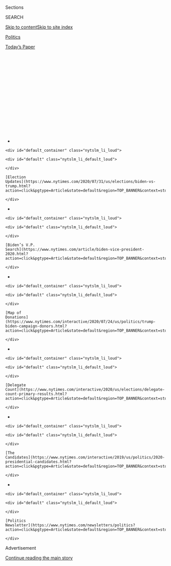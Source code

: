<div id="app">

<div>

<div>

<div>

<div class="NYTAppHideMasthead css-1q2w90k e1suatyy0">

<div class="section css-ui9rw0 e1suatyy2">

<div class="css-eph4ug er09x8g0">

<div class="css-6n7j50">

</div>

<span class="css-1dv1kvn">Sections</span>

<div class="css-10488qs">

<span class="css-1dv1kvn">SEARCH</span>

</div>

[Skip to content](#site-content)[Skip to site
index](#site-index)

</div>

<div id="masthead-section-label" class="css-1wr3we4 eaxe0e00">

[Politics](https://www.nytimes.com/section/politics)

</div>

<div class="css-10698na e1huz5gh0">

</div>

</div>

<div id="masthead-bar-one" class="section hasLinks css-15hmgas e1csuq9d3">

<div class="css-uqyvli e1csuq9d0">

</div>

<div class="css-1uqjmks e1csuq9d1">

</div>

<div class="css-9e9ivx">

[](https://myaccount.nytimes.com/auth/login?response_type=cookie&client_id=vi)

</div>

<div class="css-1bvtpon e1csuq9d2">

[Today’s
Paper](https://www.nytimes.com/section/todayspaper)

</div>

</div>

</div>

</div>

<div data-aria-hidden="false">

<div id="site-content" data-role="main">

<div>

<div class="css-1aor85t" style="opacity:0.000000001;z-index:-1;visibility:hidden">

<div class="css-1hqnpie">

<div class="css-epjblv">

<span class="css-17xtcya">[Politics](/section/politics)</span><span class="css-x15j1o">|</span><span class="css-fwqvlz">Democrats
Want to Beat Scott Walker. But the Wisconsin Economy Is a
Hurdle.</span>

</div>

<div class="css-k008qs">

<div class="css-1iwv8en">

<span class="css-18z7m18"></span>

<div>

</div>

</div>

<span class="css-1n6z4y">https://nyti.ms/2A9Mwv6</span>

<div class="css-1705lsu">

<div class="css-4xjgmj">

<div class="css-4skfbu" data-role="toolbar" data-aria-label="Social Media Share buttons, Save button, and Comments Panel with current comment count" data-testid="share-tools">

  - 
  - 
  - 
  - 
    
    <div class="css-6n7j50">
    
    </div>

  - 
  - 

</div>

</div>

</div>

</div>

</div>

</div>

<div id="NYT_TOP_BANNER_REGION" class="css-13pd83m">

<div>

<div id="styln-elections-notifications-menu" class="section interactive-content interactive-size-medium css-1edisqu">

<div class="css-17ih8de interactive-body">

<div class="nytslm_innerContainer" data-aria-live="polite">

<div class="nytslm_title">

</div>

  - 
    
    <div id="default_container" class="nytslm_li_loud">
    
    <div id="default" class="nytslm_li_default_loud">
    
    </div>
    
    [Election
    Updates](https://www.nytimes.com/2020/07/31/us/elections/biden-vs-trump.html?action=click&pgtype=Article&state=default&region=TOP_BANNER&context=storylines_menu)
    
    </div>

  - 
    
    <div id="default_container" class="nytslm_li_loud">
    
    <div id="default" class="nytslm_li_default_loud">
    
    </div>
    
    [Biden’s V.P.
    Search](https://www.nytimes.com/article/biden-vice-president-2020.html?action=click&pgtype=Article&state=default&region=TOP_BANNER&context=storylines_menu)
    
    </div>

  - 
    
    <div id="default_container" class="nytslm_li_loud">
    
    <div id="default" class="nytslm_li_default_loud">
    
    </div>
    
    [Map of
    Donations](https://www.nytimes.com/interactive/2020/07/24/us/politics/trump-biden-campaign-donors.html?action=click&pgtype=Article&state=default&region=TOP_BANNER&context=storylines_menu)
    
    </div>

  - 
    
    <div id="default_container" class="nytslm_li_loud">
    
    <div id="default" class="nytslm_li_default_loud">
    
    </div>
    
    [Delegate
    Count](https://www.nytimes.com/interactive/2020/us/elections/delegate-count-primary-results.html?action=click&pgtype=Article&state=default&region=TOP_BANNER&context=storylines_menu)
    
    </div>

  - 
    
    <div id="default_container" class="nytslm_li_loud">
    
    <div id="default" class="nytslm_li_default_loud">
    
    </div>
    
    [The
    Candidates](https://www.nytimes.com/interactive/2019/us/politics/2020-presidential-candidates.html?action=click&pgtype=Article&state=default&region=TOP_BANNER&context=storylines_menu)
    
    </div>

  - 
    
    <div id="default_container" class="nytslm_li_loud">
    
    <div id="default" class="nytslm_li_default_loud">
    
    </div>
    
    [Politics
    Newsletter](https://www.nytimes.com/newsletters/politics?action=click&pgtype=Article&state=default&region=TOP_BANNER&context=storylines_menu)
    
    </div>

</div>

</div>

</div>

</div>

</div>

<div id="top-wrapper" class="css-1sy8kpn">

<div id="top-slug" class="css-l9onyx">

Advertisement

</div>

[Continue reading the main
story](#after-top)

<div class="ad top-wrapper" style="text-align:center;height:100%;display:block;min-height:250px">

<div id="top" class="place-ad" data-position="top" data-size-key="top">

</div>

</div>

<div id="after-top">

</div>

</div>

<div id="sponsor-wrapper" class="css-1hyfx7x">

<div id="sponsor-slug" class="css-19vbshk">

Supported by

</div>

[Continue reading the main
story](#after-sponsor)

<div id="sponsor" class="ad sponsor-wrapper" style="text-align:center;height:100%;display:block">

</div>

<div id="after-sponsor">

</div>

</div>

<div class="css-1vkm6nb ehdk2mb0">

# Democrats Want to Beat Scott Walker. But the Wisconsin Economy Is a Hurdle.

</div>

<div class="css-79elbk" data-testid="photoviewer-wrapper">

<div class="css-z3e15g" data-testid="photoviewer-wrapper-hidden">

</div>

<div class="css-1a48zt4 ehw59r15" data-testid="photoviewer-children">

![<span class="css-16f3y1r e13ogyst0" data-aria-hidden="true">From
right, Senator Tammy Baldwin of Wisconsin kicked off an event with Tony
Evers, the Democratic nominee for governor, and Mandela Barnes, the
nominee for lieutenant governor, in Racine last
month.</span><span class="css-cnj6d5 e1z0qqy90" itemprop="copyrightHolder"><span class="css-1ly73wi e1tej78p0">Credit...</span><span><span>Lauren
Justice for The New York
Times</span></span></span>](https://static01.nyt.com/images/2018/10/15/us/politics/15wisconsin-rebound1/merlin_144361422_add5a089-098c-4fe4-b29f-2bf8826f294b-articleLarge.jpg?quality=75&auto=webp&disable=upscale)

</div>

</div>

<div class="css-xt80pu e12qa4dv0">

<div class="css-18e8msd">

<div class="css-vp77d3 epjyd6m0">

<div class="css-1baulvz">

By [<span class="css-1baulvz" itemprop="name">Monica
Davey</span>](https://www.nytimes.com/by/monica-davey) and
[<span class="css-1baulvz last-byline" itemprop="name">Nelson D.
Schwartz</span>](https://www.nytimes.com/by/nelson-d-schwartz)

</div>

</div>

  - Oct. 14,
    2018

  - 
    
    <div class="css-4xjgmj">
    
    <div class="css-d8bdto" data-role="toolbar" data-aria-label="Social Media Share buttons, Save button, and Comments Panel with current comment count" data-testid="share-tools">
    
      - 
      - 
      - 
      - 
        
        <div class="css-6n7j50">
        
        </div>
    
      - 
      - 
    
    </div>
    
    </div>

</div>

</div>

<div class="section meteredContent css-1r7ky0e" name="articleBody" itemprop="articleBody">

<div class="css-1fanzo5 StoryBodyCompanionColumn">

<div class="css-53u6y8">

RACINE, Wis. — This city’s downtown was all but empty on a recent Sunday
afternoon, but one storefront office was so packed with Democrats that
people had to wait outside.

One by one, the party’s top Wisconsin candidates took a microphone and
fixated on a single villain — a Republican who drew jeers from the
campaign volunteers preparing to make phone calls and walk door to door
with clipboards and pleas for votes.

The target? Not President Trump, who drew only passing mention. It was
Scott Walker, the state’s governor. His eight years in office are the
Democrats’ greatest weapon this fall, even as his economic record has
become their greatest complication.

“Forty days is not enough to talk about all the awful things Scott
Walker’s done,” [Mandela
Barnes](https://www.jsonline.com/story/news/politics/elections/2018/08/15/media-reports-mandela-barnes-dead-white-and-not-ballot/982165002/),
the Democrats’ nominee for lieutenant governor, called out.

</div>

</div>

<div class="css-1fanzo5 StoryBodyCompanionColumn">

<div class="css-53u6y8">

Randy Bryce, a mustachioed former ironworker who hopes to seize the seat
that House Speaker Paul Ryan is leaving, mocked the “Scott-holes” that
he said plague Wisconsin’s roads.

And Tony Evers, a grandfatherly-looking state schools superintendent who
is running against Mr. Walker, said that it was high time they hold the
governor accountable for cuts to schools, rising health care costs and a
state economy that may look dazzling in headlines but, Mr. Evers says,
doesn’t always feel that way to
residents.

</div>

</div>

<div style="max-width:100%;margin:0 auto">

<div class="css-17dprlf" data-id="100000006060756" data-slug="rebound-rubric" style="max-width:600px">

</div>

</div>

<div class="css-1fanzo5 StoryBodyCompanionColumn">

<div class="css-53u6y8">

Wisconsin, which had not picked a Republican for president since 1984,
shocked the country in 2016 by backing Mr. Trump. In hindsight, it
shouldn’t have been such a surprise: Mr. Walker and the
Republican-controlled Legislature were re-elected in 2014 after slashing
taxes, and many Republicans, independents and even some fiscally-minded
Democrats saw benefit in a firmer line on the size and costs of
government, not to mention lower tax bills.

But now there’s a rising debate over whether this state needs more than
Mr. Walker’s unbending rectitude. One question for Democrats is whether
they can successfully make an economic argument at a time when
Wisconsin’s economic indicators are strong. By most metrics,
Wisconsin’s economy is doing well. At 3 percent, the state’s
unemployment rate is well below the national average of 3.7 percent.

</div>

</div>

<div class="css-1fanzo5 StoryBodyCompanionColumn">

<div class="css-53u6y8">

Nationally, Democratic leaders are watching Wisconsin closely, in part
to understand how to run against a relatively upbeat economy, and in
part for lessons for winning back the state in the 2020 presidential
election.

As in other once-blue states, the Trump victory in Wisconsin led to new
energy among Democrats this year, [turning a state Supreme Court seat
over to a liberal
candidate](https://www.nytimes.com/2018/04/03/us/wisconsin-election-supreme-court.html),
electing Democrats in [special
elections](https://www.nytimes.com/2018/01/17/us/wisconsin-elections-state-senate.html)
to two state legislative seats that had long been held by Republicans,
and drawing a [higher primary election voter turnout in
August](https://www.jsonline.com/story/news/blogs/wisconsin-voter/2018/08/15/democrats-outdraw-republicans-wisconsin-primary-turnout-nears-1-million/996379002/)
than the Republicans saw.

But for the moment, just like [party candidates in some other
places](https://www.nytimes.com/2018/08/15/us/politics/democrats-house-midterm-campaign.html),
many Wisconsin Democrats are running hard against Mr. Walker and the
Republican establishment that has moved the state firmly to the right,
and less overtly against President Trump. Part of it is calculation:
Avoid alienating independent voters who may have voted for Mr. Trump.

</div>

</div>

<div class="css-79elbk" data-testid="photoviewer-wrapper">

<div class="css-z3e15g" data-testid="photoviewer-wrapper-hidden">

</div>

<div class="css-1a48zt4 ehw59r15" data-testid="photoviewer-children">

![<span class="css-16f3y1r e13ogyst0" data-aria-hidden="true">Democrats
are trying to win in legislative districts that include small towns like
Blanchardville, Wis., saying they need the same economic investment as
larger cities in the
state.</span><span class="css-cnj6d5 e1z0qqy90" itemprop="copyrightHolder"><span class="css-1ly73wi e1tej78p0">Credit...</span><span>Lauren
Justice for The New York
Times</span></span>](https://static01.nyt.com/images/2018/10/15/us/politics/15wisconsin-rebound2/merlin_144360477_98a016f4-d076-48da-bb18-a30b1190b416-articleLarge.jpg?quality=75&auto=webp&disable=upscale)

</div>

</div>

<div class="css-1fanzo5 StoryBodyCompanionColumn">

<div class="css-53u6y8">

Kriss Marion, an organic vegetable farmer and Democrat who is running
for a Wisconsin State Senate seat that Democrats have targeted as one
they might flip, said the president’s name rarely comes up when she is
knocking at doors in the small towns and rural, rolling hills of her
senate district, which Mr. Trump won in
2016.

<div id="NYT_MAIN_CONTENT_1_REGION" class="css-9tf9ac">

<div>

<div id="styln-nfldraft-updates-block" class="section interactive-content interactive-size-medium css-1ftcdic">

<div class="css-17ih8de interactive-body">

<div id="styln-briefing-block" data-asset-id="">

<div class="briefing-block-header-section">

# [Latest Updates: 2020 Election](https://www.nytimes.com/2020/07/31/us/elections/biden-vs-trump.html?action=click&pgtype=Article&state=default&region=MAIN_CONTENT_1&context=storylines_live_updates)

<div class="briefing-block-ts">

Updated 2020-08-01T01:26:45.732Z

</div>

</div>

  - [Kamala Harris, a top vice-presidential contender, confronts double
    standards.](https://www.nytimes.com/2020/07/31/us/elections/biden-vs-trump.html?action=click&pgtype=Article&state=default&region=MAIN_CONTENT_1&context=storylines_live_updates#link-29fdff45)
  - [Karen Bass and Susan Rice are rising on Biden’s vice-presidential
    shortlist.](https://www.nytimes.com/2020/07/31/us/elections/biden-vs-trump.html?action=click&pgtype=Article&state=default&region=MAIN_CONTENT_1&context=storylines_live_updates#link-13ec3d9c)
  - [Trump says Russian bounties to kill U.S. troops ‘never took
    place.’](https://www.nytimes.com/2020/07/31/us/elections/biden-vs-trump.html?action=click&pgtype=Article&state=default&region=MAIN_CONTENT_1&context=storylines_live_updates#link-49e9a016)

<div class="briefing-block-footer">

<div class="briefing-block-footer-meta">

[See more
updates](https://www.nytimes.com/2020/07/31/us/elections/biden-vs-trump.html?action=click&pgtype=Article&state=default&region=MAIN_CONTENT_1&context=storylines_live_updates)

</div>

</div>

</div>

</div>

</div>

</div>

</div>

“I would never bring that up,” she said. “I think it’s a distraction.”

After years of setbacks, including a failed effort [to remove Mr. Walker
in a recall
election](https://www.nytimes.com/2012/06/06/us/politics/walker-survives-wisconsin-recall-effort.html),
Wisconsin Democrats’ dreams are suddenly vast. They hope not only to
hold onto Tammy Baldwin’s United States Senate seat but to win the
governor’s office and control of the State Senate. With redistricting
and advantages going into the 2020 presidential race at stake, Democrats
have fielded candidates for more state legislative seats than in recent
memory.

But the Democrats’ most challenging problem may not be on the ballot.

“Wisconsin is working,” Mr. Walker told reporters about the economy,
after a campaign event not long ago. “Democrats are trying to tell
something to people that’s not true with what they actually know and
see.”

</div>

</div>

<div class="css-1fanzo5 StoryBodyCompanionColumn">

<div class="css-53u6y8">

He added: “We can’t afford to turn around
now.”

## A ‘blue wave’ meets Scott Walker

</div>

</div>

<div class="css-79elbk" data-testid="photoviewer-wrapper">

<div class="css-z3e15g" data-testid="photoviewer-wrapper-hidden">

</div>

<div class="css-1a48zt4 ehw59r15" data-testid="photoviewer-children">

<div class="css-1xdhyk6 erfvjey0">

<span class="css-1ly73wi e1tej78p0">Image</span>

<div class="css-zjzyr8">

<div data-testid="lazyimage-container" style="height:257.77777777777777px">

</div>

</div>

</div>

<span class="css-16f3y1r e13ogyst0" data-aria-hidden="true">Wisconsin
Democrats running for state office are focusing their efforts against
Gov. Scott Walker and the Republican establishment that has moved the
state firmly to the right, and talking less overtly about President
Trump and
Washington.</span><span class="css-cnj6d5 e1z0qqy90" itemprop="copyrightHolder"><span class="css-1ly73wi e1tej78p0">Credit...</span><span>Lauren
Justice for The New York Times</span></span>

</div>

</div>

<div class="css-1fanzo5 StoryBodyCompanionColumn">

<div class="css-53u6y8">

For months, as Wisconsin residents debated the possibility of a “blue
wave” of Democratic votes on Election Day, one unlikely voice has
repeatedly warned that it could happen: Scott Walker himself.

</div>

</div>

<div class="css-cfo9c3">

</div>

<div class="css-1fanzo5 StoryBodyCompanionColumn">

<div class="css-53u6y8">

Mr. Walker, who is 50 and seeking a third term in a state where nearly
everyone already has an opinion of him, rocked up and down in his
sneakers the other day as he waited for his introduction at the edge of
a stage in Burlington. He looked impatient to get to work.

Wearing an Aaron Rodgers’ Green Bay Packers jersey, Mr. Walker told the
crowd of supporters something that most of them might have argued with
had it come from anyone else.

The polls show a tight race, Mr. Walker warned the crowd, and they
should be believed.

“Don’t explain the polls by saying they’re wrong,” he said. “Explain the
polls by saying that’s all the motivation we need to talk to more
voters.”

“The only way we fail to win,” he said, “is if the truth gets blurred
over.”

Last week, the [Marquette Law School
Poll](https://law.marquette.edu/poll/) found Mr. Walker a percentage
point ahead of Mr. Evers among likely voters. The poll showed Ms.
Baldwin with a 10-point lead in her Senate race against Leah Vukmir, a
Republican ally of Mr. Walker from the Legislature.

</div>

</div>

<div class="css-1fanzo5 StoryBodyCompanionColumn">

<div class="css-53u6y8">

Mr. Walker, a former lawmaker and county executive who ran for president
briefly and knows Wisconsin politics like few others, has countered
shows of mounting Democratic strength with a fierce, unrelenting
campaign: The state Republican Party ran an ominous-sounding
[ad](https://www.youtube.com/watch?v=75xbRWAqqrI) accusing Mr. Evers, in
his role as a schools leader, of failing to properly discipline teachers
accused of sexual misconduct; the Republicans have issued sharp warnings
that Democrats would return the state to days of high taxes and budget
deficits; and, most of all, Mr. Walker ticks off Wisconsin’s economic
successes every chance he gets.

In addition to the state’s 3 percent unemployment rate, wage growth is
picking up speed after lagging the rest of the country for much of 2016
and 2017. Average hourly earnings in the state are up five percent from
a year ago, compared with a 2.9 percent increase nationally.

“It’s hard to argue we need a change economically as people are doing
well,” said Noah Williams, director of the[Center for Research on the
Wisconsin Economy](https://crowe.wisc.edu/) at the University of
Wisconsin — Madison.

The turnaround was a long time coming, however. The state lost more than
175,000 jobs between 2008 and 2010 and it took until 2015 for total
employment to get back to where it had been before the recession.

One of Mr. Walker’s campaign promises during his initial run for
governor in 2010 was to create 250,000 jobs in his first term, which
ended in early 2015. He reached that goal in April 2018, more than seven
years after taking office.

“Most people feel that the state is really doing well,” said Rosanne
Hahn, a retired teacher who conferred with Mr. Walker outside his
Burlington event and said she plans to vote for him. “A lot of times
there are many jobs and people won’t take them,” Ms. Hahn
said.

</div>

</div>

<div class="css-1fanzo5 StoryBodyCompanionColumn">

<div class="css-53u6y8">

## Running against the Walker economy

</div>

</div>

<div class="css-79elbk" data-testid="photoviewer-wrapper">

<div class="css-z3e15g" data-testid="photoviewer-wrapper-hidden">

</div>

<div class="css-1a48zt4 ehw59r15" data-testid="photoviewer-children">

<div class="css-1xdhyk6 erfvjey0">

<span class="css-1ly73wi e1tej78p0">Image</span>

<div class="css-zjzyr8">

<div data-testid="lazyimage-container" style="height:257.77777777777777px">

</div>

</div>

</div>

<span class="css-16f3y1r e13ogyst0" data-aria-hidden="true">Mr. Evers
won the nomination in a wide field of primary candidates. Some
supporters say he is a safe choice to keep the campaign focus not on
himself — but on Mr. Walker’s
legacy.</span><span class="css-cnj6d5 e1z0qqy90" itemprop="copyrightHolder"><span class="css-1ly73wi e1tej78p0">Credit...</span><span>Lauren
Justice for The New York Times</span></span>

</div>

</div>

<div class="css-1fanzo5 StoryBodyCompanionColumn">

<div class="css-53u6y8">

Mr. Evers, 66, was a teacher and principal before he became the state’s
Superintendent of Public Instruction, and he looks the part — a pen at
the ready in his dress shirt pocket, a flop of white hair and a gentle
smile.

His name is widely known in the state, but his political style is
factual and bland, a concern for some Democratic voters who say they
wonder whether a more inspirational candidate could better seize the
political moment. But some strategists say Mr. Evers, who won the
nomination in a wide field of primary candidates, is a safe, ideal
choice for keeping the focus not on himself — but on Mr. Walker’s
legacy.

By Mr. Evers’s telling, the state’s economic picture may be the
centerpiece of Mr. Walker’s campaign, but that doesn’t make it a less
potent argument for the Democrats — largely, he says, because people
don’t feel like things are as upbeat as the statistics imply.

“He can talk about the unemployment rate until the cows come home,” Mr.
Evers said in an interview. “Most people are just scraping by, so that
doesn’t mean anything to them. Many of the people that are employed are
having to get two or three jobs just make ends meet. Also, we’re in a
state that people are leaving because of the decisions he has made.
There’s a lot of data out there other than the unemployment rate.”

This is how Wisconsin Democrats are pivoting from a strict economic
pitch to a case that may be easier to make: They say that Mr. Walker’s
political philosophy has starved Wisconsin of money for needed services.

When Mr. Walker first entered office, he cut spending on schools.
Gradual increases followed and the most recent budget had an infusion of
new dollars, Tamarine Cornelius, an analyst at the Wisconsin Budget
Project, said. But, she added, the new funds were not enough to make up
for the initial cut, after adjusting for inflation.

Aid to the state’s university system has also been cut under Mr. Walker.
In the 2010-11 budget year, state funding totaled $1.179 billion. It
dropped by $178 million the following year after he took office, and
stood at $1.06 billion in 2017-2018.

</div>

</div>

<div class="css-1fanzo5 StoryBodyCompanionColumn">

<div class="css-53u6y8">

Under Mr. Walker’s watch, the state ranked 44th in a [U.S. News and
World Report ranking of road
quality](https://www.usnews.com/news/best-states/wisconsin). Adjusted
for inflation, in fiscal 2019 Wisconsin’s [transportation
budget](https://wisconsindot.gov/Documents/about-wisdot/performance/budget/trends2018-2019.pdf)
remains 20 percent below where it was in 2010.

Even as needed services were deprived of money, Mr. Evers says, the
state was agreeing to a deal that would provide [$3 billion in tax
credits](https://www.nytimes.com/2017/07/27/business/wisconsin-foxconn-tax-subsidies.html)
so that Foxconn, a Taiwanese electronics company, could build a campus
in Southeast Wisconsin. “We’re starving the school systems but giving
this Hail Mary version of economic development with one company?” Mr.
Evers said. “It’s a terrible
deal.”

</div>

</div>

<div class="css-79elbk" data-testid="photoviewer-wrapper">

<div class="css-z3e15g" data-testid="photoviewer-wrapper-hidden">

</div>

<div class="css-1a48zt4 ehw59r15" data-testid="photoviewer-children">

<div class="css-1xdhyk6 erfvjey0">

<span class="css-1ly73wi e1tej78p0">Image</span>

<div class="css-zjzyr8">

<div data-testid="lazyimage-container" style="height:257.77777777777777px">

</div>

</div>

</div>

<span class="css-16f3y1r e13ogyst0" data-aria-hidden="true">The Foxconn
headquarters in
Milwaukee.</span><span class="css-cnj6d5 e1z0qqy90" itemprop="copyrightHolder"><span class="css-1ly73wi e1tej78p0">Credit...</span><span>Lauren
Justice for The New York Times</span></span>

</div>

</div>

<div class="css-1fanzo5 StoryBodyCompanionColumn">

<div class="css-53u6y8">

Around the state, Democrats said they had not felt the benefit of the
state’s impressive economic statistics. Manufacturing plays an outsize
role here; the factory sector is responsible for 18.6 percent of
economic output, compared with 11.7 percent for the United States as a
whole. Nearly half a million Wisconsin residents work in manufacturing,
up 24,000 since the beginning of 2017, but still shy of the total before
the recession.

“Whoopee\!” Denis Olson, who is 62 and fixes tractors, said of the
state’s low unemployment rate. “If you’re looking for a job for a buck
over minimum wage you can find them. Every low-paying job is hiring, but
who can live on
that?”

## The State Senate up for grabs?

</div>

</div>

<div class="css-79elbk" data-testid="photoviewer-wrapper">

<div class="css-z3e15g" data-testid="photoviewer-wrapper-hidden">

</div>

<div class="css-1a48zt4 ehw59r15" data-testid="photoviewer-children">

<div class="css-1xdhyk6 erfvjey0">

<span class="css-1ly73wi e1tej78p0">Image</span>

<div class="css-zjzyr8">

<div data-testid="lazyimage-container" style="height:257.77777777777777px">

</div>

</div>

</div>

<span class="css-16f3y1r e13ogyst0" data-aria-hidden="true">Kriss
Marion, an organic vegetable farmer and Democrat, is running for a
southwest Wisconsin State Senate seat that the party has targeted as one
they might
flip.</span><span class="css-cnj6d5 e1z0qqy90" itemprop="copyrightHolder"><span class="css-1ly73wi e1tej78p0">Credit...</span><span>Lauren
Justice for The New York Times</span></span>

</div>

</div>

<div class="css-1fanzo5 StoryBodyCompanionColumn">

<div class="css-53u6y8">

In Blanchardville, a village of just more than 800 people, homecoming
royalty and homemade floats rolled down Main Street on a sunny, windy
Saturday not long ago. One float bore a canoe and a sign that read “Come
Hell or High Water,” an allusion to widespread and damaging flooding in
parts of Wisconsin in recent months. Supporters of Ms. Marion, the
Democrat running for state senator, handed out postcards with a [Maple
Dunker](https://www.cbsnews.com/news/wisconsin-recipes-maple-dunkers/)cookie
recipe from Ms. Marion, who raced through the crowd in a sparkly
T-shirt, shaking hands.

</div>

</div>

<div class="css-1fanzo5 StoryBodyCompanionColumn">

<div class="css-53u6y8">

In a state that was once seen as mostly blue but often flipped control
back and forth, Democrats view the Wisconsin Senate as one of their most
winnable openings. Republicans hold control of the chamber with an 18-15
margin, and Democrats have poured attention into several seats they see
as particularly competitive.

The district Ms. Marion is trying to seize from a Republican incumbent
includes small towns and dairy farms in a rolling, rural section of
Southwestern Wisconsin that went for Mr. Trump in 2016, but also Barack
Obama before that; it’s a place strategists see as a swing district that
could reflect Democrats’ strength in the state this
year.

</div>

</div>

<div class="css-79elbk" data-testid="photoviewer-wrapper">

<div class="css-z3e15g" data-testid="photoviewer-wrapper-hidden">

</div>

<div class="css-1a48zt4 ehw59r15" data-testid="photoviewer-children">

<div class="css-1xdhyk6 erfvjey0">

<span class="css-1ly73wi e1tej78p0">Image</span>

<div class="css-zjzyr8">

<div data-testid="lazyimage-container" style="height:257.77777777777777px">

</div>

</div>

</div>

<span class="css-16f3y1r e13ogyst0" data-aria-hidden="true">The district
Ms. Marion is competing for in southwestern Wisconisn voted for Mr.
Trump in 2016, but previously voted for President Barack
Obama.</span><span class="css-cnj6d5 e1z0qqy90" itemprop="copyrightHolder"><span class="css-1ly73wi e1tej78p0">Credit...</span><span>Lauren
Justice for The New York Times</span></span>

</div>

</div>

<div class="css-1fanzo5 StoryBodyCompanionColumn">

<div class="css-53u6y8">

Ms. Marion, a county board member who tends a small farm with a
bed-and-breakfast, drew statewide attention a few years ago as part of
efforts to pass legislation that became known as the “Cookie Bill.”
State law didn’t authorize bakers to sell their goods at farmers’
markets without commercial licenses, and she wanted to change that, but
struggled to get anywhere with the Republican-controlled Legislature.
Eventually, she was among a group that sued. A court ruling opened the
way for such sales, but Ms. Marion saw the events as telling.

“How simple should that have been to get a cookie bill passed?” she
said. “It was eye opening in terms of how you think you know what
democracy is. I’m actually not super into baking cookies, but we just
need more opportunities out here.”

Not far from Ms. Marion along Main Street, supporters of her opponent,
Sen. Howard Marklein, the Republican incumbent and an accountant who
grew up on a dairy farm, were handing out Packers’ game schedules and
bright yellow Marklein bags to children collecting candy along the
street. Mr. Marklein said that farmers are struggling but that his
constituents tell him they see the state’s economy as growing and
vibrant.

“I’ve knocked on thousands of doors,” Mr. Marklein said. “You talk to
businesses, and these are the best years they’ve ever
had.”

</div>

</div>

<div id="midterms-messenger-article-embed" class="section interactive-content interactive-size-scoop css-eld8ak" data-id="100000006125086">

<div class="css-17ih8de interactive-body" data-sourceid="100000006125086">

<div id="g-graphic-worldcup-promo" data-preview-slug="2018-06-08-worldcup-promo">

<div id="g-worldcup-promo-article-promo">

[](https://www.nytimes.com/interactive/2018/09/28/us/politics/the-campaign-reporter-ul.html?src=hpPromoHeadline)

## Sign up for The Campaign Reporter

<div class="push-yourself-the-link g-body">

<div class="wrapper">

![](https://int.nyt.com/newsgraphics/push-interactive/projects/campaign-reporter/avatars/alex_burns.png)

Hey, I’m Alex Burns, a politics correspondent for The Times. Send me
your questions using the NYT app. I’ll give you the latest intel from
the campaign trail.

</div>

Sign up via push alert

</div>

<div class="text-yourself-the-link hidden">

</div>

</div>

</div>

</div>

</div>

<div class="css-1fanzo5 StoryBodyCompanionColumn">

<div class="css-53u6y8">

Still, Ms. Marion’s pitch is largely about economic survival and quality
of life: Fix the roads. Expand broadband to the rural reaches. Send more
money to rural schools.

Small towns are struggling, she said, with populations shrinking,
schools closing and farmers wrestling with bankruptcies and a growing
suicide problem.

“In towns like this, we’re on the edge all the time,” she said. “We want
to stay here, but that is by no means a sure thing. It’s sort of like
we’re at a crossroads. What’s going to
happen?”

</div>

</div>

</div>

<div>

</div>

<div>

</div>

<div id="NYT_BELOW_MAIN_CONTENT_REGION">

<div>

<div id="STLYN_guide_v1_STYLN_guide_a" class="section css-l08pwh interactive-content interactive-size-medium">

<div class="css-17ih8de interactive-body">

<div class="g-story g-freebird g-max-limit" data-preview-slug="styln-scroll-guide">

</div>

<div id="g-electionguide-id" class="g-electionguide">

<div class="g-electionguide-container">

<div class="g-electionguide-wrapper">

<div class="g-electionguide-logo">

</div>

# Our 2020 Election Guide

Updated July 31, 2020

  - 
    
    -----
    
    ## The Latest
    
      - President Trump’s assault on the Postal Service is intersecting
        with his attacks on mail-in voting. [Voting rights groups say it
        is a recipe for
        disaster.](https://www.nytimes.com/2020/07/31/us/politics/trump-usps-mail-delays.html?action=click&pgtype=Article&state=default&region=BELOW_MAIN_CONTENT&context=storylines_guide)

  - 
    
    -----
    
    ## Biden’s V.P. Search
    
      - [Here are 13
        women](https://www.nytimes.com/article/biden-vice-president-2020.html?action=click&pgtype=Article&state=default&region=BELOW_MAIN_CONTENT&context=storylines_guide)
        who have been under consideration to be Joe Biden’s running
        mate, and why each might be chosen — and might not be.

  - 
    
    -----
    
    ## Keep Up With Our Coverage
    
      - Get an
        [email](https://www.nytimes.com/newsletters/politics?action=click&pgtype=Article&state=default&region=BELOW_MAIN_CONTENT&context=storylines_guide)
        recapping the day’s news
    
    <!-- end list -->
    
      - Download our mobile app on
        [iOS](https://apps.apple.com/us/app/nytimes/id284862083?ls=1&mat_click_id=5c79ae7455014fd1bd66b5610c05b8f2-20191112-16948&referrer=mat_click_id%3D5c79ae7455014fd1bd66b5610c05b8f2-20191112-16948%26link_click_id%3D722930677036718082)
        and
        [Android](http://a.localytics.com/android?id=com.nytimes.android&referrer=utm_source%3Dother_nyt_mobile_web%26utm_medium%3DWeb%2520page%26utm_term%3DGeneral%2520Mobile%2520Page%26utm_campaign%3DNYT%2520Mobile%2520General%2520Page)
        and turn on Breaking News and Politics alerts

</div>

</div>

</div>

</div>

</div>

</div>

</div>

<div>

</div>

<div>

<div id="bottom-wrapper" class="css-1ede5it">

<div id="bottom-slug" class="css-l9onyx">

Advertisement

</div>

[Continue reading the main
story](#after-bottom)

<div id="bottom" class="ad bottom-wrapper" style="text-align:center;height:100%;display:block;min-height:90px">

</div>

<div id="after-bottom">

</div>

</div>

</div>

</div>

</div>

## Site Index

<div>

</div>

## Site Information Navigation

  - [© <span>2020</span> <span>The New York Times
    Company</span>](https://help.nytimes.com/hc/en-us/articles/115014792127-Copyright-notice)

<!-- end list -->

  - [NYTCo](https://www.nytco.com/)
  - [Contact
    Us](https://help.nytimes.com/hc/en-us/articles/115015385887-Contact-Us)
  - [Work with us](https://www.nytco.com/careers/)
  - [Advertise](https://nytmediakit.com/)
  - [T Brand Studio](http://www.tbrandstudio.com/)
  - [Your Ad
    Choices](https://www.nytimes.com/privacy/cookie-policy#how-do-i-manage-trackers)
  - [Privacy](https://www.nytimes.com/privacy)
  - [Terms of
    Service](https://help.nytimes.com/hc/en-us/articles/115014893428-Terms-of-service)
  - [Terms of
    Sale](https://help.nytimes.com/hc/en-us/articles/115014893968-Terms-of-sale)
  - [Site
    Map](https://spiderbites.nytimes.com)
  - [Help](https://help.nytimes.com/hc/en-us)
  - [Subscriptions](https://www.nytimes.com/subscription?campaignId=37WXW)

</div>

</div>

</div>

</div>

